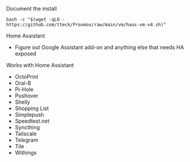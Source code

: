 Document the install
```
bash -c "$(wget -qLO - https://github.com/tteck/Proxmox/raw/main/vm/haos-vm-v4.sh)"
```


Home Assistant
- Figure out Google Assistant add-on and anything else that needs HA exposed



Works with Home Assistant
- OctoPrint
- Oral-B
- Pi-Hole
- Pushover
- Shelly
- Shopping List
- Simplepush
- Speedtest.net
- Syncthing
- Tailscale
- Telegram
- Tile
- Withings